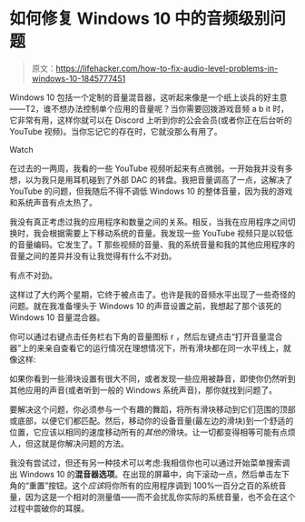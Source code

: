 # 如何修复 Windows 10 中的音频级别问题

> 原文：<https://lifehacker.com/how-to-fix-audio-level-problems-in-windows-10-1845777451>

Windows 10 包括一个定制的音量混音器，这听起来像是一个纸上谈兵的好主意——T2，谁不想办法控制单个应用的音量呢？当你需要回拨游戏音频 a b it 时，它非常有用，这样你就可以在 Discord 上听到你的公会会员(或者你正在后台听的 YouTube 视频)。当你忘记它的存在时，它就没那么有用了。

Watch

在过去的一两周，我看的一些 YouTube 视频听起来有点微弱。一开始我并没有多想，以为我只是用耳机碰到了外部 DAC 的转盘。我把音量调高了一点，这解决了 YouTube 的问题，但我随后不得不调低 Windows 10 的整体音量，因为我的游戏和系统声音有点太热了。

我没有真正考虑过我的应用程序和数量之间的关系。相反，当我在应用程序之间切换时，我会根据需要上下移动系统的音量。我发现一些 YouTube 视频只是以较低的音量编码。它发生了。T 那些视频的音量、我的系统音量和我的其他应用程序的音量之间的差异并没有让我觉得有什么不对劲。

有点不对劲。

这样过了大约两个星期，它终于被点击了。也许是我的音频水平出现了一些奇怪的问题。就在我准备埋头于 Windows 10 的声音设置之前，我想起了那个该死的 Windows 10 音量混合器。

你可以通过右键点击任务栏右下角的音量图标 r ，然后左键点击“打开音量混合器”上的来亲自查看它的运行情况在理想情况下，所有滑块都在同一水平线上，就像这样:

如果你看到一些滑块设置有很大不同，或者发现一些应用被静音，即使你仍然听到其他应用的声音(或者听到一般的 Windows 系统声音)，那你就找到问题了。

要解决这个问题，你必须参与一个有趣的舞蹈，将所有滑块移动到它们范围的顶部或底部，以便它们都匹配。然后，移动你的设备音量(最左边的滑块)到一个舒适的位置，它应该以相同的速度移动所有的*其他的*滑块。让一切都变得相等可能有点烦人，但这就是你解决问题的方法。

我没有尝试过，但还有另一种技术可以考虑:我相信你也可以通过开始菜单搜索调出 Windows 10 的**混音器选项**。在出现的屏幕中，向下滚动一点，然后单击左下角的“重置”按钮。这个*应该*将你所有的应用程序调到 100%—百分之百的系统音量，因为这是一个相对的测量值——而不会扰乱你实际的系统音量，也不会在这个过程中震破你的耳膜。
